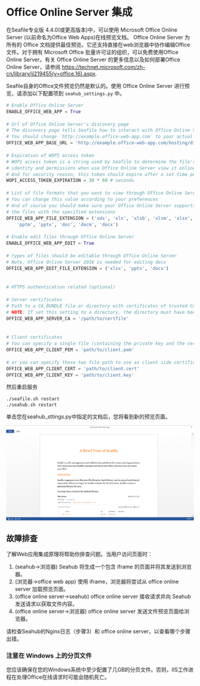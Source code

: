 # Office Online Server 集成

在Seafile专业版 4.4.0(或更高版本)中，可以使用 Microsoft Office Online Server (以前命名为Office Web Apps)在线预览文档。 Office Online Server 为所有的 Office 文档提供最佳预览。它还支持直接在web浏览器中协作编辑Office文件。对于拥有 Microsoft Office 批量许可证的组织，可以免费使用Office Online Server。有关 Office Online Server 的更多信息以及如何部署Office Online Server，请参阅 https://technet.microsoft.com/zh-cn/library/jj219455(v=office.16).aspx.

Seafile自身的Office文件预览仍然是默认的。使用 Office Online Server 进行预览，请添加以下配置项到 `seahub_settings.py` 中。

``` python
# Enable Office Online Server
ENABLE_OFFICE_WEB_APP = True

# Url of Office Online Server's discovery page
# The discovery page tells Seafile how to interact with Office Online Server when view file online
# You should change `http://example.office-web-app.com` to your actual Office Online Server server address
OFFICE_WEB_APP_BASE_URL = 'http://example.office-web-app.com/hosting/discovery'

# Expiration of WOPI access token
# WOPI access token is a string used by Seafile to determine the file's
# identity and permissions when use Office Online Server view it online
# And for security reason, this token should expire after a set time period
WOPI_ACCESS_TOKEN_EXPIRATION = 30 * 60 # seconds

# List of file formats that you want to view through Office Online Server
# You can change this value according to your preferences
# And of course you should make sure your Office Online Server supports to preview
# the files with the specified extensions
OFFICE_WEB_APP_FILE_EXTENSION = ('ods', 'xls', 'xlsb', 'xlsm', 'xlsx','ppsx', 'ppt',
    'pptm', 'pptx', 'doc', 'docm', 'docx')

# Enable edit files through Office Online Server
ENABLE_OFFICE_WEB_APP_EDIT = True

# types of files should be editable through Office Online Server
# Note, Office Online Server 2016 is needed for editing docx
OFFICE_WEB_APP_EDIT_FILE_EXTENSION = ('xlsx', 'pptx', 'docx')


# HTTPS authentication related (optional)

# Server certificates
# Path to a CA_BUNDLE file or directory with certificates of trusted CAs
# NOTE: If set this setting to a directory, the directory must have been processed using the c_rehash utility supplied with OpenSSL.
OFFICE_WEB_APP_SERVER_CA = '/path/to/certfile'


# Client certificates
# You can specify a single file (containing the private key and the certificate) to use as client side certificate
OFFICE_WEB_APP_CLIENT_PEM = 'path/to/client.pem'

# or you can specify these two file path to use as client side certificate
OFFICE_WEB_APP_CLIENT_CERT = 'path/to/client.cert'
OFFICE_WEB_APP_CLIENT_KEY = 'path/to/client.key'
``` 

然后重启服务

```
./seafile.sh restart
./seahub.sh restart
```

单击您在seahub_sttings.py中指定的文档后，您将看到新的预览页面。

![office-web-app](../images/office-web-app.png)

## 故障排查

了解Web应用集成原理将帮助你排查问题。当用户访问页面时：

1. (seahub->浏览器) Seahub 将生成一个包含 iframe 的页面并将其发送到浏览器。
2. (浏览器->office web app) 使用 iframe，浏览器将尝试从 office online server 加载预览页面。
3. (office online server->seahub) office online server 接收请求并向 Seahub 发送请求以获取文件内容。
4. (office online server->浏览器) office online server 发送文件预览页面给浏览器。

请检查Seahub的Nginx日志（步骤3）和 office online server，以查看哪个步骤出错。

### 注意在 Windows 上的分页文件

您应该确保在您的Windows系统中至少配置了几GB的分页文件。否则，IIS工作进程在处理Office在线请求时可能会随机死亡。
